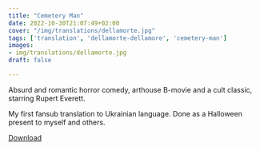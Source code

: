```yaml
---
title: "Cemetery Man"
date: 2022-10-30T21:07:49+02:00
cover: "/img/translations/dellamorte.jpg"
tags: ['translation', 'dellamorte-dellamore', 'cemetery-man']
images:
- img/translations/dellamorte.jpg
draft: false

---
```


Absurd and romantic horror comedy, arthouse B-movie and a cult classic, starring Rupert Everett. 

My first fansub translation to Ukrainian language. Done as a Halloween present to myself and others.

[Download](/files/cemetery_man.srt)
